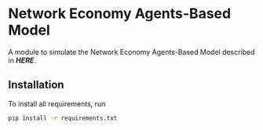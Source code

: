 # Network Economy Agents-Based Model

A module to simulate the Network Economy Agents-Based Model described in ***HERE***.

## Installation

To install all requirements, run
```bash
pip install -r requirements.txt
```

